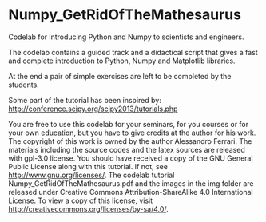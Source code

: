 Numpy_GetRidOfTheMathesaurus
============================

Codelab for introducing Python and Numpy to scientists and engineers.

The codelab contains a guided track and a didactical script that gives a fast and complete introduction to Python, Numpy and Matplotlib libraries.

At the end a pair of simple exercises are left to be completed by the students.

Some part of the tutorial has been inspired by: http://conference.scipy.org/scipy2013/tutorials.php

You are free to use this codelab for your seminars, for you courses or for your own education, but you have to give credits at the author for his work.
The copyright of this work is owned by the author Alessandro Ferrari.
The materials including the source codes and the latex sources are released with gpl-3.0 license. You should have received a copy of the GNU General Public License along with this tutorial.  If not, see <http://www.gnu.org/licenses/>.
The codelab tutorial Numpy_GetRidOfTheMathesaurus.pdf and the images in the img folder are released under Creative Commons Attribution-ShareAlike 4.0 International License. To view a copy of this license, visit
http://creativecommons.org/licenses/by-sa/4.0/.
